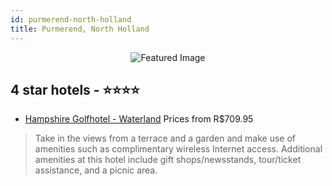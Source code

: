 ```yaml
---
id: purmerend-north-holland
title: Purmerend, North Holland
---
```


<center><img src="https://i.travelapi.com/hotels/1000000/200000/191100/191076/319aa862_z.jpg" alt="Featured Image" /></center>


##  4 star hotels - ⭐️⭐️⭐️⭐️

-    [Hampshire Golfhotel - Waterland](https://us.hurb.com/br/hotels/purmerend/hampshire-golfhotel-waterland-JNP-JP083717?cmp=18055) Prices from R$709.95
   > Take in the views from a terrace and a garden and make use of amenities such as complimentary wireless Internet access. Additional amenities at this hotel include gift shops/newsstands, tour/ticket assistance, and a picnic area.
